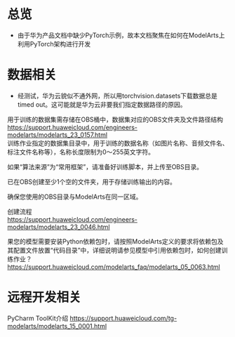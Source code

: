 # 总览  
* 由于华为产品文档中缺少PyTorch示例，故本文档聚焦在如何在ModelArts上利用PyTorch架构进行开发  

# 数据相关  
* 经测试，华为云貌似不通外网，所以用torchvision.datasets下载数据总是timed out。这可能就是华为云非要我们指定数据路径的原因。

用于训练的数据集需存储在OBS桶中，数据集对应的OBS文件夹及文件路径结构  
https://support.huaweicloud.com/engineers-modelarts/modelarts_23_0157.html  
训练作业指定的数据集目录中，用于训练的数据名称（如图片名称、音频文件名、标注文件名称等），名称长度限制为0～255英文字符。  


如果“算法来源”为“常用框架”，请准备好训练脚本，并上传至OBS目录。  

已在OBS创建至少1个空的文件夹，用于存储训练输出的内容。  

确保您使用的OBS目录与ModelArts在同一区域。  


创建流程  
https://support.huaweicloud.com/engineers-modelarts/modelarts_23_0046.html  

果您的模型需要安装Python依赖包时，请按照ModelArts定义的要求将依赖包及其配置文件放置“代码目录”中，详细说明请参见模型中引用依赖包时，如何创建训练作业？
https://support.huaweicloud.com/modelarts_faq/modelarts_05_0063.html




# 远程开发相关  
PyCharm ToolKit介绍
https://support.huaweicloud.com/tg-modelarts/modelarts_15_0001.html
